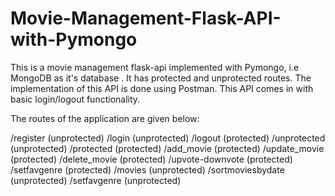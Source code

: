 # Movie-Management-Flask-API-with-Pymongo

This is a movie management flask-api implemented with Pymongo, i.e MongoDB as it's database . It has protected and unprotected routes. The implementation of this API is done using Postman. This API comes in with basic login/logout functionality.

The routes of the application are given below:

/register (unprotected)
/login (unprotected)
/logout (protected)
/unprotected (unprotected)
/protected (protected)
/add_movie (protected)
/update_movie (protected)
/delete_movie (protected)
/upvote-downvote (protected)
/setfavgenre (protected)
/movies (unprotected)
/sortmoviesbydate (unprotected)
/setfavgenre (unprotected)
